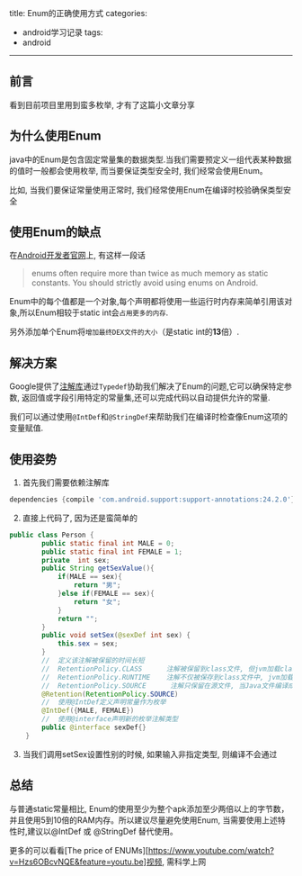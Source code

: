 title: Enum的正确使用方式
categories:
- android学习记录
tags:
- android
---
## 前言

看到目前项目里用到蛮多枚举, 才有了这篇小文章分享

## 为什么使用Enum

java中的Enum是包含固定常量集的数据类型.当我们需要预定义一组代表某种数据的值时一般都会使用枚举, 而当要保证类型安全时, 我们经常会使用Enum。

比如, 当我们要保证常量使用正常时, 我们经常使用Enum在编译时校验确保类型安全
<!-- more -->

## 使用Enum的缺点

在[Android开发者官网](https://developer.android.com/topic/performance/memory.html?hl=zh-cn)上, 有这样一段话

> enums often require more than twice as much memory as static constants. You should strictly avoid using enums on Android.

Enum中的每个值都是一个对象,每个声明都将使用一些运行时内存来简单引用该对象,所以Enum相较于static int会`占用更多的内存`.

另外添加单个Enum将`增加最终DEX文件的大小`（是static int的**13**倍）.

## 解决方案

Google提供了[注解库](https://developer.android.com/studio/write/annotations.html#enum-annotations)通过`Typedef`协助我们解决了Enum的问题,它可以确保特定参数, 返回值或字段引用特定的常量集,还可以完成代码以自动提供允许的常量.

我们可以通过使用`@IntDef`和`@StringDef`来帮助我们在编译时检查像Enum这项的变量赋值.

## 使用姿势
1. 首先我们需要依赖注解库
``` groovy
dependencies {compile 'com.android.support:support-annotations:24.2.0'}
```
2. 直接上代码了, 因为还是蛮简单的
``` java
public class Person {
        public static final int MALE = 0;
        public static final int FEMALE = 1;
        private  int sex;
        public String getSexValue(){
            if(MALE == sex){
                return "男";
            }else if(FEMALE == sex){
                return "女";
            }
            return "";
        }
        public void setSex(@sexDef int sex) {
            this.sex = sex;
        }
        //  定义该注解被保留的时间长短
        //  RetentionPolicy.CLASS      注解被保留到class文件, 但jvm加载class文件时候被遗弃, 这是默认生命周期; 用于在编译时进行一些预处理操作, 比如生成一些辅助代码(ButterKnife)
        //  RetentionPolicy.RUNTIME    注解不仅被保存到class文件中, jvm加载class文件之后, 仍然存在;用于在运行时去动态获取注解信息
        //  RetentionPolicy.SOURCE      注解只保留在源文件, 当Java文件编译成class文件的时候, 注解被遗弃; 用于做一些检查性操作
        @Retention(RetentionPolicy.SOURCE)
        //  使用@IntDef定义声明常量作为枚举
        @IntDef({MALE, FEMALE})
        //  使用@interface声明新的枚举注解类型
        public @interface sexDef{}
    }
```
3. 当我们调用setSex设置性别的时候, 如果输入非指定类型, 则编译不会通过

## 总结

与普通static常量相比, Enum的使用至少为整个apk添加至少两倍以上的字节数，并且使用5到10倍的RAM内存。所以建议尽量避免使用Enum, 当需要使用上述特性时,建议以@IntDef 或 @StringDef 替代使用。

更多的可以看看[The price of ENUMs][https://www.youtube.com/watch?v=Hzs6OBcvNQE&feature=youtu.be]视频, 需科学上网
